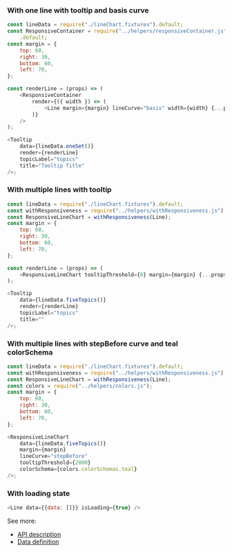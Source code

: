 ### With one line with tooltip and basis curve

```js
const lineData = require("./lineChart.fixtures").default;
const ResponsiveContainer = require("../helpers/responsiveContainer.js")
    .default;
const margin = {
    top: 60,
    right: 30,
    bottom: 60,
    left: 70,
};

const renderLine = (props) => (
    <ResponsiveContainer
        render={({ width }) => (
            <Line margin={margin} lineCurve="basis" width={width} {...props} />
        )}
    />
);

<Tooltip
    data={lineData.oneSet()}
    render={renderLine}
    topicLabel="topics"
    title="Tooltip Title"
/>;
```

### With multiple lines with tooltip

```js
const lineData = require("./lineChart.fixtures").default;
const withResponsiveness = require("../helpers/withResponsiveness.js").default;
const ResponsiveLineChart = withResponsiveness(Line);
const margin = {
    top: 60,
    right: 30,
    bottom: 60,
    left: 70,
};

const renderLine = (props) => (
    <ResponsiveLineChart tooltipThreshold={0} margin={margin} {...props} />
);

<Tooltip
    data={lineData.fiveTopics()}
    render={renderLine}
    topicLabel="topics"
    title=""
/>;
```

### With multiple lines with stepBefore curve and teal colorSchema

```js
const lineData = require("./lineChart.fixtures").default;
const withResponsiveness = require("../helpers/withResponsiveness.js").default;
const ResponsiveLineChart = withResponsiveness(Line);
const colors = require("../helpers/colors.js");
const margin = {
    top: 60,
    right: 30,
    bottom: 60,
    left: 70,
};

<ResponsiveLineChart
    data={lineData.fiveTopics()}
    margin={margin}
    lineCurve="stepBefore"
    tooltipThreshold={2000}
    colorSchema={colors.colorSchemas.teal}
/>;
```

### With loading state

```js
<Line data={{data: []}} isLoading={true} />
```

See more:

-   [API description][apilink]
-   [Data definition][datalink]

[apilink]: http://britecharts.github.io/britecharts/module-Line.html
[datalink]: http://britecharts.github.io/britecharts/global.html#LineChartData__anchor
